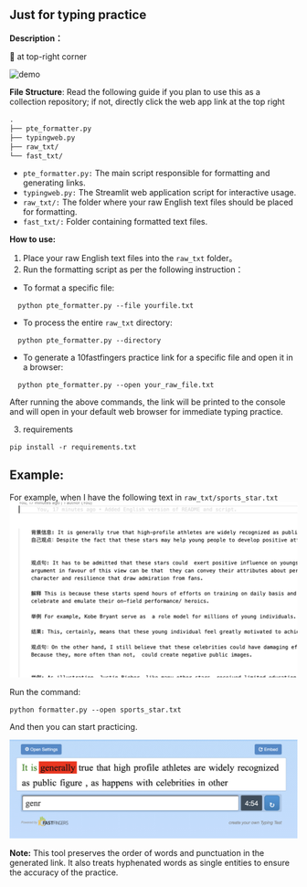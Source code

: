
## Just for typing practice 

**Description：**  

🔗 at top-right corner
  

![demo](imgs/output.gif)


**File Structure**: Read the following guide if you plan to use this as a collection repository; if not, directly click the web app link at the top right
```shell
.
├── pte_formatter.py
├── typingweb.py
├── raw_txt/
└── fast_txt/
```

- `pte_formatter.py:` The main script responsible for formatting and generating links.
- `typingweb.py:` The Streamlit web application script for interactive usage.
- `raw_txt/:` The folder where your raw English text files should be placed for formatting.
- `fast_txt/:` Folder containing formatted text files.

**How to use:**  

1. Place your raw English text files into the `raw_txt` folder。
2. Run the formatting script as per the following instruction：

- To format a specific file:

```shell
  python pte_formatter.py --file yourfile.txt
```

- To process the entire `raw_txt` directory:

```shell
  python pte_formatter.py --directory
  ```

- To generate a 10fastfingers practice link for a specific file and open it in a browser:

```shell
  python pte_formatter.py --open your_raw_file.txt
  ```

After running the above commands, the link will be printed to the console and will open in your default web browser for immediate typing practice.

3. requirements 

```shell 
pip install -r requirements.txt
```
## **Example:**
For example, when I have the following text in `raw_txt/sports_star.txt`
![](/imgs/example_1.png)

Run the command:
```shell
python formatter.py --open sports_star.txt
```

And then you can start practicing.

![](/imgs/example_2.png)

**Note:**
This tool preserves the order of words and punctuation in the generated link. It also treats hyphenated words as single entities to ensure the accuracy of the practice.

